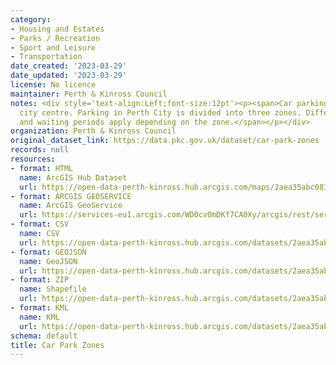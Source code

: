 ```yaml
---
category:
- Housing and Estates
- Parks / Recreation
- Sport and Leisure
- Transportation
date_created: '2023-03-29'
date_updated: '2023-03-29'
license: No licence
maintainer: Perth & Kinross Council
notes: <div style='text-align:Left;font-size:12pt'><p><span>Car parking zones in Perth
  city centre. Parking in Perth City is divided into three zones. Different pricing
  and waiting periods apply depending on the zone.</span></p></div>
organization: Perth & Kinross Council
original_dataset_link: https://data.pkc.gov.uk/dataset/car-park-zones
records: null
resources:
- format: HTML
  name: ArcGIS Hub Dataset
  url: https://open-data-perth-kinross.hub.arcgis.com/maps/2aea35abc08146c4aad5e8650b34d95b_6
- format: ARCGIS GEOSERVICE
  name: ArcGIS GeoService
  url: https://services-eu1.arcgis.com/WD0cvOmDKf7CA0Xy/arcgis/rest/services/Car_Park_Zones/FeatureServer/6
- format: CSV
  name: CSV
  url: https://open-data-perth-kinross.hub.arcgis.com/datasets/2aea35abc08146c4aad5e8650b34d95b_6.csv?outSR=%7B%22latestWkid%22%3A27700%2C%22wkid%22%3A27700%7D
- format: GEOJSON
  name: GeoJSON
  url: https://open-data-perth-kinross.hub.arcgis.com/datasets/2aea35abc08146c4aad5e8650b34d95b_6.geojson?outSR=%7B%22latestWkid%22%3A27700%2C%22wkid%22%3A27700%7D
- format: ZIP
  name: Shapefile
  url: https://open-data-perth-kinross.hub.arcgis.com/datasets/2aea35abc08146c4aad5e8650b34d95b_6.zip?outSR=%7B%22latestWkid%22%3A27700%2C%22wkid%22%3A27700%7D
- format: KML
  name: KML
  url: https://open-data-perth-kinross.hub.arcgis.com/datasets/2aea35abc08146c4aad5e8650b34d95b_6.kml?outSR=%7B%22latestWkid%22%3A27700%2C%22wkid%22%3A27700%7D
schema: default
title: Car Park Zones
---
```

